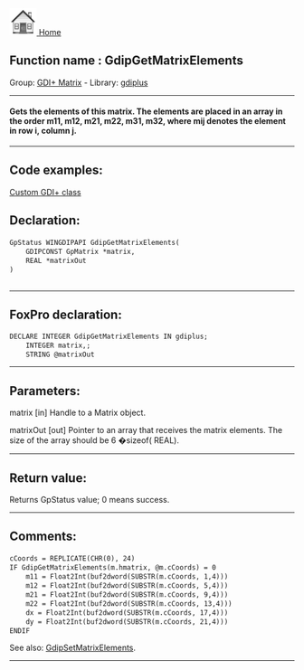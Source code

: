 [<img src="../../images/home.png"> Home ](https://github.com/VFPX/Win32API)  

## Function name : GdipGetMatrixElements
Group: [GDI+ Matrix](../../functions_group.md#GDIplus_Matrix)  -  Library: [gdiplus](../../Libraries.md#gdiplus)  
***  


#### Gets the elements of this matrix. The elements are placed in an array in the order m11, m12, m21, m22, m31, m32, where mij denotes the element in row i, column j.

***  


## Code examples:
[Custom GDI+ class](../../samples/sample_450.md)  

## Declaration:
```foxpro  
GpStatus WINGDIPAPI GdipGetMatrixElements(
	GDIPCONST GpMatrix *matrix,
	REAL *matrixOut
)
  
```  
***  


## FoxPro declaration:
```foxpro  
DECLARE INTEGER GdipGetMatrixElements IN gdiplus;
	INTEGER matrix,;
	STRING @matrixOut  
```  
***  


## Parameters:
matrix
[in] Handle to a Matrix object.

matrixOut
[out] Pointer to an array that receives the matrix elements. The size of the array should be 6 �sizeof( REAL).   
***  


## Return value:
Returns GpStatus value; 0 means success.  
***  


## Comments:
```foxpro
cCoords = REPLICATE(CHR(0), 24)  
IF GdipGetMatrixElements(m.hmatrix, @m.cCoords) = 0  
	m11 = Float2Int(buf2dword(SUBSTR(m.cCoords, 1,4)))  
	m12 = Float2Int(buf2dword(SUBSTR(m.cCoords, 5,4)))  
	m21 = Float2Int(buf2dword(SUBSTR(m.cCoords, 9,4)))  
	m22 = Float2Int(buf2dword(SUBSTR(m.cCoords, 13,4)))  
	dx = Float2Int(buf2dword(SUBSTR(m.cCoords, 17,4)))  
	dy = Float2Int(buf2dword(SUBSTR(m.cCoords, 21,4)))  
ENDIF
```
See also: [GdipSetMatrixElements](../gdiplus/GdipSetMatrixElements.md).  
  
***  

